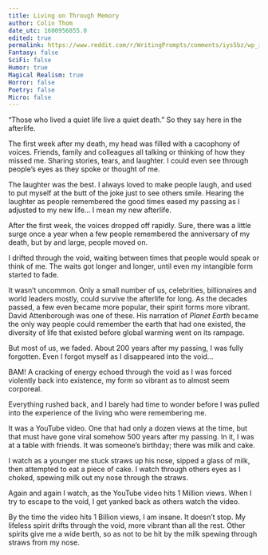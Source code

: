 ```yaml
---
title: Living on Through Memory
author: Colin Thom
date_utc: 1600956855.0
edited: true
permalink: https://www.reddit.com/r/WritingPrompts/comments/iys5bz/wp_in_the_afterlife_souls_can_see_how_many_living/
Fantasy: false
SciFi: false
Humor: true
Magical Realism: true
Horror: false
Poetry: false
Micro: false
---
```

“Those who lived a quiet life live a quiet death.” So they say here in the afterlife.

The first week after my death, my head was filled with a cacophony of voices. Friends, family and colleagues all talking or thinking of how they missed me. Sharing stories, tears, and laughter. I could even see through people’s eyes as they spoke or thought of me.

The laughter was the best. I always loved to make people laugh, and used to put myself at the butt of the joke just to see others smile. Hearing the laughter as people remembered the good times eased my passing as I adjusted to my new life... I mean my new afterlife.

After the first week, the voices dropped off rapidly. Sure, there was a little surge once a year when a few people remembered the anniversary of my death, but by and large, people moved on.

I drifted through the void, waiting between times that people would speak or think of me. The waits got longer and longer, until even my intangible form started to fade.

It wasn’t uncommon. Only a small number of us, celebrities, billionaires and world leaders mostly, could survive the afterlife for long. As the decades passed, a few even became more popular, their spirit forms more vibrant. David Attenborough was one of these. His narration of *Planet Earth* became the only way people could remember the earth that had one existed, the diversity of life that existed before global warming went on its rampage.

But most of us, we faded. About 200 years after my passing, I was fully forgotten. Even I forgot myself as I disappeared into the void...

BAM! A cracking of energy echoed through the void as I was forced violently back into existence, my form so vibrant as to almost seem corporeal.

Everything rushed back, and I barely had time to wonder before I was pulled into the experience of the living who were remembering me.

It was a YouTube video. One that had only a dozen views at the time, but that must have gone viral somehow 500 years after my passing. In it, I was at a table with friends. It was someone’s birthday; there was milk and cake.

I watch as a younger me stuck straws up his nose, sipped a glass of milk, then attempted to eat a piece of cake. I watch through others eyes as I choked, spewing milk out my nose through the straws.

Again and again I watch, as the YouTube video hits 1 Million views. When I try to escape to the void, I get yanked back as others watch the video.

By the time the video hits 1 Billion views, I am insane. It doesn’t stop. My lifeless spirit drifts through the void, more vibrant than all the rest. Other spirits give me a wide berth, so as not to be hit by the milk spewing through straws from my nose.
